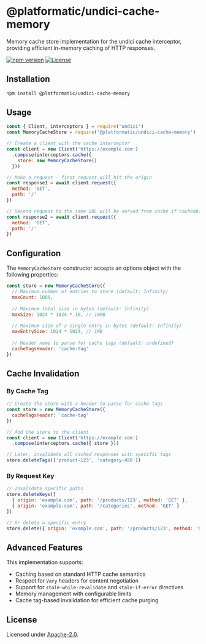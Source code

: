 # @platformatic/undici-cache-memory

Memory cache store implementation for the undici cache interceptor, providing efficient in-memory caching of HTTP responses.

[![npm version](https://img.shields.io/npm/v/@platformatic/undici-cache-memory)](https://www.npmjs.com/package/@platformatic/undici-cache-memory)
[![License](https://img.shields.io/badge/license-Apache--2.0-blue.svg)](LICENSE)

## Installation

```bash
npm install @platformatic/undici-cache-memory
```

## Usage

```js
const { Client, interceptors } = require('undici')
const MemoryCacheStore = require('@platformatic/undici-cache-memory')

// Create a client with the cache interceptor
const client = new Client('https://example.com')
  .compose(interceptors.cache({
    store: new MemoryCacheStore()
  }))

// Make a request - first request will hit the origin
const response1 = await client.request({
  method: 'GET',
  path: '/'
})

// Second request to the same URL will be served from cache if cacheable
const response2 = await client.request({
  method: 'GET',
  path: '/'
})
```

## Configuration

The `MemoryCacheStore` constructor accepts an options object with the following properties:

```js
const store = new MemoryCacheStore({
  // Maximum number of entries to store (default: Infinity)
  maxCount: 1000,
  
  // Maximum total size in bytes (default: Infinity)
  maxSize: 1024 * 1024 * 10, // 10MB
  
  // Maximum size of a single entry in bytes (default: Infinity)
  maxEntrySize: 1024 * 1024, // 1MB
  
  // Header name to parse for cache tags (default: undefined)
  cacheTagsHeader: 'cache-tag'
})
```

## Cache Invalidation

### By Cache Tag

```js
// Create the store with a header to parse for cache tags
const store = new MemoryCacheStore({
  cacheTagsHeader: 'cache-tag'
})

// Add the store to the client
const client = new Client('https://example.com')
  .compose(interceptors.cache({ store }))

// Later, invalidate all cached responses with specific tags
store.deleteTags(['product-123', 'category-456'])
```

### By Request Key

```js
// Invalidate specific paths
store.deleteKeys([
  { origin: 'example.com', path: '/products/123', method: 'GET' },
  { origin: 'example.com', path: '/categories', method: 'GET' }
])

// Or delete a specific entry
store.delete({ origin: 'example.com', path: '/products/123', method: 'GET' })
```

## Advanced Features

This implementation supports:

- Caching based on standard HTTP cache semantics
- Respect for `Vary` headers for content negotiation
- Support for `stale-while-revalidate` and `stale-if-error` directives
- Memory management with configurable limits
- Cache tag-based invalidation for efficient cache purging

## License

Licensed under [Apache-2.0](./LICENSE).